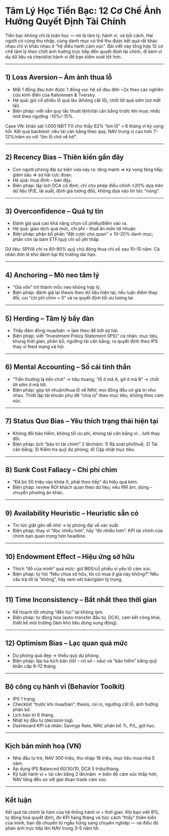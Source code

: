 # Tâm Lý Học Tiền Bạc: 12 Cơ Chế Ảnh Hưởng Quyết Định Tài Chính

Tiền bạc không chỉ là toán học — nó là tâm lý, hành vi, và bối cảnh. Hai người có cùng thu nhập, cùng danh mục có thể thu được kết quả rất khác nhau chỉ vì khác nhau ở “hệ điều hành cảm xúc”. Bài viết này tổng hợp 12 cơ chế tâm lý then chốt ảnh hưởng trực tiếp đến quyết định tài chính, đi kèm ví dụ dữ liệu và checklist hành vi để bạn kiểm soát tốt hơn.

---

## 1) Loss Aversion – Ám ảnh thua lỗ

- Mất 1 đồng đau hơn được 1 đồng vui: hệ số đau đớn ~2x theo các nghiên cứu kinh điển của Kahneman & Tversky.  
- Hệ quả: giữ cổ phiếu lỗ quá lâu (không cắt lỗ), chốt lời quá sớm (sợ mất lãi).  
- Biện pháp: viết sẵn quy tắc thoát lệnh/tái cân bằng trước khi mua; nhắc nhở theo ngưỡng -10%/-15%.

Case VN: khảo sát 1.000 NĐT F0 cho thấy 62% “ôm lỗ” > 6 tháng vì kỳ vọng hồi. Kết quả backtest: nếu tái cân bằng theo quý, NAV trung vị cao hơn 7–12%/năm so với “ôm lỗ chờ về bờ”.

---

## 2) Recency Bias – Thiên kiến gần đây

- Con người phóng đại sự kiện vừa xảy ra: tăng mạnh => kỳ vọng tăng tiếp; giảm sâu => sợ hãi cực đoan.  
- Hệ quả: mua đỉnh – bán đáy.  
- Biện pháp: lập lịch DCA cố định; chỉ cho phép điều chỉnh ±20% dựa trên dữ liệu (P/E, lãi suất, định giá tương đối), không dựa vào tin tức “nóng”.

---

## 3) Overconfidence – Quá tự tin

- Đánh giá quá cao khả năng chọn cổ phiếu/điểm vào ra.  
- Hệ quả: giao dịch quá mức, chi phí – thuế ăn mòn lợi nhuận.  
- Biện pháp: phân bổ phần “đặt cược chủ quan” ≤ 10–20% danh mục; phần còn lại bám ETF/quỹ chỉ số phí thấp.

Dữ liệu: SPIVA chỉ ra 80–90% quỹ chủ động thua chỉ số sau 10–15 năm. Cá nhân đơn lẻ khó đánh bại thị trường dài hạn.

---

## 4) Anchoring – Mỏ neo tâm lý

- “Giá vốn” trở thành mốc neo không hợp lý.  
- Biện pháp: đánh giá lại thesis theo dữ liệu hiện tại; nếu luận điểm thay đổi, coi “chi phí chìm = 0” và ra quyết định tối ưu tương lai.

---

## 5) Herding – Tâm lý bầy đàn

- Thấy đám đông mua/bán → làm theo để bớt sợ hãi.  
- Biện pháp: viết “Investment Policy Statement (IPS)” cá nhân: mục tiêu, khung thời gian, phân bổ, ngưỡng tái cân bằng; ra quyết định theo IPS thay vì feed mạng xã hội.

---

## 6) Mental Accounting – Sổ cái tinh thần

- “Tiền thưởng là tiền chơi” → tiêu hoang; “lỗ ở mã A, gỡ ở mã B” → chốt lời sớm ở mã tốt.  
- Biện pháp: gộp lợi nhuận/thua lỗ về NAV; mọi đồng đều có giá trị như nhau. Thiết lập tài khoản phụ để “chia lọ” theo mục tiêu, không theo cảm xúc.

---

## 7) Status Quo Bias – Yêu thích trạng thái hiện tại

- Không đổi bảo hiểm, không tối ưu phí, không tái cân bằng vì… lười thay đổi.  
- Biện pháp: lịch “bảo trì tài chính” 2 lần/năm: 1) Rà soát phí/thuế; 2) Tái cân bằng; 3) Kiểm tra quỹ dự phòng; 4) Cập nhật mục tiêu.

---

## 8) Sunk Cost Fallacy – Chi phí chìm

- “Đã bỏ 50 triệu vào khóa X, phải theo tiếp” dù hiệu quả kém.  
- Biện pháp: review ROI khách quan theo dữ liệu; nếu IRR âm, dừng – chuyển phương án khác.

---

## 9) Availability Heuristic – Heuristic sẵn có

- Tin tức giật gân dễ nhớ → bị phóng đại về xác suất.  
- Biện pháp: thay vì “đọc nhiều hơn”, hãy “đo nhiều hơn”: KPI tài chính của chính bạn quan trọng hơn headline.

---

## 10) Endowment Effect – Hiệu ứng sở hữu

- Thích “đồ của mình” quá mức: giữ BĐS/cổ phiếu vì yếu tố cảm xúc.  
- Biện pháp: tự hỏi “Nếu chưa sở hữu, tôi có mua ở giá này không?” Nếu câu trả lời là “không”, hãy xem xét bán/giảm tỷ trọng.

---

## 11) Time Inconsistency – Bất nhất theo thời gian

- Kế hoạch tốt nhưng “đến lúc” lại không làm.  
- Biện pháp: tự động hóa (auto-transfer đầu tư, DCA), cam kết công khai, thiết kế môi trường (làm khó tiêu dùng xung động).

---

## 12) Optimism Bias – Lạc quan quá mức

- Dự phóng quá đẹp → thiếu quỹ dự phòng.  
- Biện pháp: lập ba kịch bản (tốt – cơ sở – xấu) và “bảo hiểm” bằng quỹ khẩn cấp 6–12 tháng.

---

## Bộ công cụ hành vi (Behavior Toolkit)

- IPS 1 trang.  
- Checklist “trước khi mua/bán”: thesis, rủi ro, ngưỡng cắt lỗ, ảnh hưởng phân bổ.  
- Lịch bảo trì 6 tháng.  
- Nhật ký đầu tư (decision log).  
- Dashboard KPI cá nhân: Savings Rate, NAV, phân bổ %, P/L, giờ học.

---

## Kịch bản minh hoạ (VN)

- Nhà đầu tư trẻ, NAV 300 triệu, thu nhập 18 triệu, mục tiêu mua nhà 5 năm.  
- Áp dụng IPS Balanced 60/30/10, DCA 5 triệu/tháng.  
- Kỷ luật hành vi + tái cân bằng 2 lần/năm → biên độ cảm xúc thấp hơn, NAV tăng đều so với giai đoạn trade cảm xúc.

---

## Kết luận

Kết quả tài chính là hàm của hệ thống hành vi + thời gian. Khi bạn viết IPS, tự động hoá quyết định, đo KPI hàng tháng và học cách “thấy” thiên kiến của mình, bạn đã chuyển từ ngẫu hứng sang chuyên nghiệp — và điều đó phản ánh trực tiếp lên NAV trong 3–5 năm tới.
